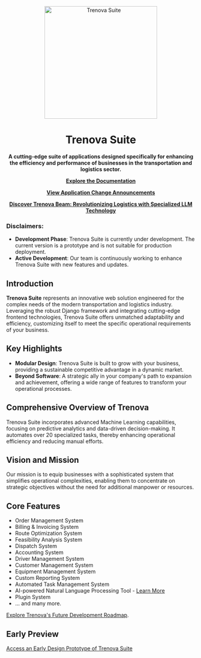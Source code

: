 <div align="center">

<img src="https://github.com/emoss08/Trenova/assets/66630775/33f8def4-1b78-4a96-8b35-c6551d333ed0" alt="Trenova Suite" width="300" height="auto">
<h1 align="center"><b>Trenova Suite</b></h1>
</div>
<div align="center">

**A cutting-edge suite of applications designed specifically for enhancing the efficiency and performance of businesses in the transportation and logistics sector.**

[**Explore the Documentation**](https://github.com/emoss08/Trenova/wiki)

[**View Application Change Announcements**](https://github.com/emoss08/Trenova/blob/main/docs/update-announcement.md)

[**Discover Trenova Beam: Revolutionizing Logistics with Specialized LLM Technology**](https://github.com/emoss08/Trenova/blob/main/beam.md)
</div>

### Disclaimers:

- **Development Phase**: Trenova Suite is currently under development. The current version is a prototype and is not suitable for production deployment.
- **Active Development**: Our team is continuously working to enhance Trenova Suite with new features and updates.

## Introduction

**Trenova Suite** represents an innovative web solution engineered for the complex needs of the modern transportation and logistics industry. Leveraging the robust Django framework and integrating cutting-edge frontend technologies, Trenova Suite offers unmatched adaptability and efficiency, customizing itself to meet the specific operational requirements of your business.

## Key Highlights

- **Modular Design**: Trenova Suite is built to grow with your business, providing a sustainable competitive advantage in a dynamic market.
- **Beyond Software**: A strategic ally in your company's path to expansion and achievement, offering a wide range of features to transform your operational processes.

## Comprehensive Overview of Trenova

Trenova Suite incorporates advanced Machine Learning capabilities, focusing on predictive analytics and data-driven decision-making. It automates over 20 specialized tasks, thereby enhancing operational efficiency and reducing manual efforts.

## Vision and Mission

Our mission is to equip businesses with a sophisticated system that simplifies operational complexities, enabling them to concentrate on strategic objectives without the need for additional manpower or resources.

## Core Features

- Order Management System
- Billing & Invoicing System
- Route Optimization System
- Feasibility Analysis System
- Dispatch System
- Accounting System
- Driver Management System
- Customer Management System
- Equipment Management System
- Custom Reporting System
- Automated Task Management System
- AI-powered Natural Language Processing Tool - [Learn More](https://github.com/Trenova-Application/Trenova/blob/main/beam.md)
- Plugin System
- ... and many more.

[Explore Trenova's Future Development Roadmap](https://github.com/Trenova-Application/Trenova/blob/main/roadmap.md).

## Early Preview

[Access an Early Design Prototype of Trenova Suite](https://www.figma.com/file/oyjvhbWirBvC2P4NLLeKvk/Trenova?type=design&node-id=0%3A1&mode=design&t=HFQWbOrdoRipGQf7-1)